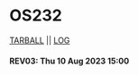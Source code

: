 # OS232

[TARBALL](SandBox/cbkadal.tar.xz) || [LOG](TXT/mylog.txt)

#### REV03: Thu 10 Aug 2023 15:00

